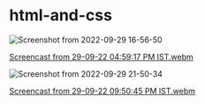 # html-and-css

![Screenshot from 2022-09-29 16-56-50](https://user-images.githubusercontent.com/73009807/193019760-3cb18aaf-2790-4e37-b8f7-f6b19fded396.png)

[Screencast from 29-09-22 04:59:17 PM IST.webm](https://user-images.githubusercontent.com/73009807/193020384-dc169c33-3fe4-44b2-a26c-4ddce7f10f29.webm)


![Screenshot from 2022-09-29 21-50-34](https://user-images.githubusercontent.com/73009807/193085682-25135cba-7f03-4cc5-95f3-a7fbd69575cb.png)


[Screencast from 29-09-22 09:50:45 PM IST.webm](https://user-images.githubusercontent.com/73009807/193085882-19bcc926-e92c-4b02-9d86-20f224d54597.webm)
